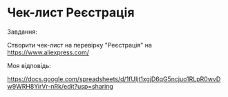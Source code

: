 # Чек-лист Реєстрація

Завдання:

Створити чек-лист на перевірку "Реєстрація" на https://www.aliexpress.com/

Моя відповідь:

https://docs.google.com/spreadsheets/d/1fUIjt1xgjD6qG5ncjuo1RLpR0wvDw9WRH8YirVr-nRk/edit?usp=sharing

